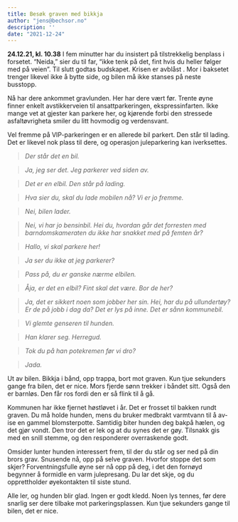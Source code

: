 ```yaml
---
title: Besøk graven med bikkja
author: "jens@bechsor.no"
description: ''
date: "2021-12-24"
---
```


**24.12.21, kl. 10.38**
I fem minutter har du insistert på tilstrekkelig benplass i forsetet. “Neida,” sier du til far, “ikke tenk på det, fint hvis du heller følger med på veien”. Til slutt godtas budskapet. Krisen er avblåst . Mor i baksetet trenger likevel ikke å bytte side, og bilen må ikke stanses på neste busstopp.

Nå har dere ankommet gravlunden. Her har dere vært før. Trente øyne finner enkelt avstikkerveien til ansattparkeringen, ekspressinfarten. Ikke mange vet at gjester kan parkere her, og kjørende forbi den stressede asfaltøvrigheta smiler du litt hovmodig og verdensvant.

Vel fremme på VIP-parkeringen er en allerede bil parkert. Den står til lading. Det er likevel nok plass til dere, og operasjon juleparkering kan iverksettes.

> *Der står det en bil.*

> *Ja, jeg ser det. Jeg parkerer ved siden av.*

>*Det er en elbil. Den står på lading.*

> *Hva sier du, skal du lade mobilen nå? Vi er jo fremme.*

>*Nei, bilen lader.*

>*Nei, vi har jo bensinbil. Hei du, hvordan går det forresten med barndomskameraten du ikke har snakket med på femten år?*

> *Hallo, vi skal parkere her!*

> *Ja ser du ikke at jeg parkerer?*

> *Pass på, du er ganske nærme elbilen.*

> *Åja, er det en elbil? Fint skal det være. Bor de her?*

> *Ja, det er sikkert noen som jobber her sin. Hei, har du på ullundertøy? Er de på jobb i dag da? Det er lys på inne. Det er sånn kommunebil.*

> *Vi glemte genseren til hunden.*

> *Han klarer seg. Herregud.*

> *Tok du på han potekremen før vi dro?*

> *Jada.*

Ut av bilen. Bikkja i bånd, opp trappa, bort mot graven. Kun tjue sekunders gange fra bilen, det er nice. Mors fjerde sønn trekker i båndet sitt. Også den er barnløs. Den får ros fordi den er så flink til å gå.

Kommunen har ikke fjernet høstløvet i år. Det er frosset til bakken rundt graven. Du må holde hunden, mens du bruker medbrakt varmtvann til å av-ise en gammel blomsterpotte. Samtidig biter hunden deg bakpå hælen, og det gjør vondt. Den tror det er lek og at du synes det er gøy. Tilsnakk gis med en snill stemme, og den responderer overraskende godt.

Omsider lunter hunden interessert frem, til der du står og ser ned på din brors grav. Snusende nå, opp på selve graven. Hvorfor stoppe det som skjer? Forventningsfulle øyne ser nå opp på deg, i det den fornøyd begynner å formidle en varm julepresang. Du lar det skje, og du opprettholder øyekontakten til siste stund.

Alle ler, og hunden blir glad. Ingen er godt kledd. Noen lys tennes, før dere snarlig ser dere tilbake mot parkeringsplassen. Kun tjue sekunders gange til bilen, det er nice.
